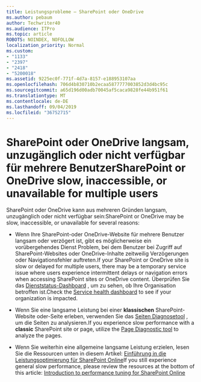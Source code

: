 ```yaml
---
title: Leistungsprobleme – SharePoint oder OneDrive
ms.author: pebaum
author: Techwriter40
ms.audience: ITPro
ms.topic: article
ROBOTS: NOINDEX, NOFOLLOW
localization_priority: Normal
ms.custom:
- "1133"
- "2397"
- "2418"
- "5200018"
ms.assetid: 9225ec0f-771f-4d7a-8157-e188953107aa
ms.openlocfilehash: 706d4b830710b2ecaa5877777003852d3d4bc95c
ms.sourcegitcommit: a65d196d00adb70045af5caca9828fe44b951f61
ms.translationtype: MT
ms.contentlocale: de-DE
ms.lasthandoff: 09/04/2019
ms.locfileid: "36752715"
---
```

# <a name="sharepoint-or-onedrive-slow-inaccessible-or-unavailable-for-multiple-users"></a><span data-ttu-id="e7eb0-102">SharePoint oder OneDrive langsam, unzugänglich oder nicht verfügbar für mehrere Benutzer</span><span class="sxs-lookup"><span data-stu-id="e7eb0-102">SharePoint or OneDrive slow, inaccessible, or unavailable for multiple users</span></span>

<span data-ttu-id="e7eb0-103">SharePoint oder OneDrive kann aus mehreren Gründen langsam, unzugänglich oder nicht verfügbar sein:</span><span class="sxs-lookup"><span data-stu-id="e7eb0-103">SharePoint or OneDrive may be slow, inaccessible, or unavailable for several reasons:</span></span>
  
- <span data-ttu-id="e7eb0-104">Wenn Ihre SharePoint-oder OneDrive-Website für mehrere Benutzer langsam oder verzögert ist, gibt es möglicherweise ein vorübergehendes Dienst Problem, bei dem Benutzer bei Zugriff auf SharePoint-Websites oder OneDrive-Inhalte zeitweilig Verzögerungen oder Navigationsfehler auftreten.</span><span class="sxs-lookup"><span data-stu-id="e7eb0-104">If your SharePoint or OneDrive site is slow or delayed for multiple users, there may be a temporary service issue where users experience intermittent delays or navigation errors when accessing SharePoint sites or OneDrive content.</span></span> <span data-ttu-id="e7eb0-105">Überprüfen Sie das [Dienststatus-Dashboard](https://admin.microsoft.com/AdminPortal/Home#/servicehealth) , um zu sehen, ob Ihre Organisation betroffen ist.</span><span class="sxs-lookup"><span data-stu-id="e7eb0-105">Check the [Service health dashboard](https://admin.microsoft.com/AdminPortal/Home#/servicehealth) to see if your organization is impacted.</span></span>
  
- <span data-ttu-id="e7eb0-106">Wenn Sie eine langsame Leistung bei einer **klassischen** SharePoint-Website oder-Seite erleben, verwenden Sie das [Seiten Diagnosetool](https://aka.ms/perftool) , um die Seiten zu analysieren.</span><span class="sxs-lookup"><span data-stu-id="e7eb0-106">If you experience slow performance with a **classic** SharePoint site or page, utilize the [Page Diagnostic tool](https://aka.ms/perftool) to analyze the pages.</span></span>
  
- <span data-ttu-id="e7eb0-107">Wenn Sie weiterhin eine allgemeine langsame Leistung erzielen, lesen Sie die Ressourcen unten in diesem Artikel: [Einführung in die Leistungsoptimierung für SharePoint Online](https://go.microsoft.com/fwlink/?linkid=2024334)</span><span class="sxs-lookup"><span data-stu-id="e7eb0-107">If you still experience general slow performance, please review the resources at the bottom of this article: [Introduction to performance tuning for SharePoint Online](https://go.microsoft.com/fwlink/?linkid=2024334)</span></span>
  